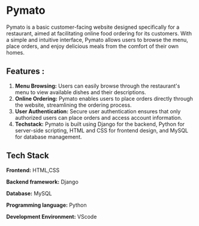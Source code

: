 
# Pymato

Pymato is a basic customer-facing website designed specifically for a restaurant, aimed at facilitating online food ordering for its customers. With a simple and intuitive interface, Pymato allows users to browse the menu, place orders, and enjoy delicious meals from the comfort of their own homes.
## Features :

1. **Menu Browsing:** Users can easily browse through the restaurant's menu to view available dishes and their descriptions.
2. **Online Ordering:** Pymato enables users to place orders directly through the website, streamlining the ordering process.
3. **User Authentication:** Secure user authentication ensures that only authorized users can place orders and access account information.
4. **Techstack:** Pymato is built using Django for the backend, Python for server-side scripting, HTML and CSS for frontend design, and MySQL for database management.
## Tech Stack
**Frontend:** HTML,CSS

**Backend framework:** Django

**Database:** MySQL

**Programming language:** Python

**Development Environment:** VScode

